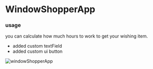# WindowShopperApp

### usage 
you can calculate how much hours to work to get your wishing item. 

- added custom textField
- added custom ui button

![windowShopperApp](https://user-images.githubusercontent.com/35421421/60325910-70b39300-99c3-11e9-935c-aebe93d4d878.gif)
